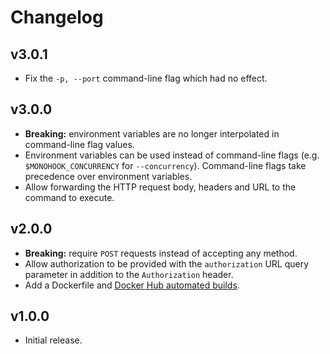 # Changelog

## v3.0.1

* Fix the `-p, --port` command-line flag which had no effect.

## v3.0.0

* **Breaking:** environment variables are no longer interpolated in command-line
  flag values.
* Environment variables can be used instead of command-line flags (e.g.
  `$MONOHOOK_CONCURRENCY` for `--concurrency`). Command-line flags take
  precedence over environment variables.
* Allow forwarding the HTTP request body, headers and URL to the command to
  execute.

## v2.0.0

* **Breaking:** require `POST` requests instead of accepting any method.
* Allow authorization to be provided with the `authorization` URL query
  parameter in addition to the `Authorization` header.
* Add a Dockerfile and [Docker Hub automated
  builds](https://hub.docker.com/r/alphahydrae/monohook).

## v1.0.0

* Initial release.
